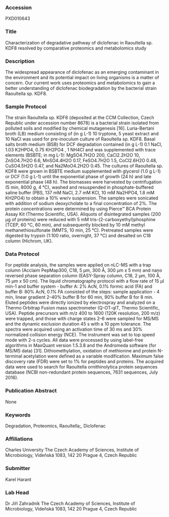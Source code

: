 ### Accession
PXD010643

### Title
Characterization of degradative pathway of diclofenac in Raoultella sp. KDF8 resolved by comparative proteomics and metabolomics study

### Description
The widespread appearance of diclofenac as an emerging contaminant in the environment and its potential impact on living organisms is a matter  of concern. Our current work uses proteomics and metabolomics to gain a better understanding of diclofenac biodegradation by the bacterial strain Raoultella sp. KDF8.

### Sample Protocol
The strain Raoultella sp. KDF8 (deposited at the CCM Collection, Czech Republic under accession number 8678) is a bacterial strain isolated from polluted soils and modified by chemical mutagenesis [16]. Luria-Bertani broth (LB) medium consisting of (in g L-1) 10 tryptone, 5 yeast extract and 10 NaCl was used for pre-inoculum culture of Raoultella sp. KDF8. Basal salts broth medium (BSB) for DCF degradation contained (in g L-1) 0.1 NaCl, 1.03 K2HPO4, 0.75 KH2PO4 , 1 NH4Cl and was supplemented with trace elements (BSBTE; in mg L-1): MgSO4.7H2O 200, CaCl2.2H2O 10, ZnSO4.7H2O 6.6, MnSO4.4H2O 0.17, FeSO4.7H2O 1.5, CoCl2.6H2O 0.48, CuSO4.5H2O 0.47, and Na2MoO4.2H2O 0.45.   The cultures of Raoultella sp. KDF8 were grown in BSBTE medium supplemented with glycerol (1.0 g L-1) or DCF (1.0 g L-1) until the exponential phase of growth (24 h) and late exponential phase (48 h). The biomasses were harvested by centrifugation (5 min, 8000 g, 4 °C), washed and resuspended in phosphate-buffered saline buffer (PBS, 137 mM NaCl, 2.7 mM KCl, 10 mM Na2HPO4, 1.8 mM KH2PO4) to obtain a 10% ww/v suspension. The samples were sonicated with addition of sodium deoxycholate to a final concentration of 2%. The protein concentrations were determined by using Pierce™ BCA Protein Assay Kit (Thermo Scientific, USA). Aliquots of disintegrated samples (200 μg of proteins) were reduced with 5 mM tris-(2-carboxyethyl)phosphine (TCEP, 60 °C, 60 min), and subsequently blocked by 10 mM methyl methanethiosulfonate (MMTS, 10 min, 25 °C). Pretreated samples were digested by trypsin (1:100 ratio, overnight, 37 °C) and desalted on C18 column (Hichrom, UK).

### Data Protocol
For peptide analysis, the samples were applied on nLC-MS with a trap column (Acclaim PepMap300, C18, 5 µm, 300 Å, 300 µm x 5 mm) and nano reversed phase separation column (EASY-Spray column, C18, 2 µm, 100 Å, 75 µm x 50 cm). The liquid chromatography protocol with a flow rate of 15 μl min-1 and buffer system - buffer A: 2% AcN, 0.1% formic acid (FA) and buffer B: 80% AcN, 0.1% FA consisted of the steps: sample application - 4 min, linear gradient 2–40% buffer B for 60 min, 90% buffer B for 8 min.   Eluted peptides were directly ionized by electrospray and analyzed on a Thermo Orbitrap Fusion mass spectrometer (Q-OT-qIT, Thermo Scientific, USA). Peptide precursors with m/z 400 to 1600 (120K resolution, 200 m/z) were trapped, and those with charge states 2–6 were sampled for MS/MS and the dynamic exclusion duration 45 s with a 10 ppm tolerance. The spectra were acquired using an activation time of 30 ms and 30% normalized collision energy (NCE). The instrument was set to top speed mode with 2-s cycles.  All data were processed by using label-free algorithms in MaxQuant version 1.5.3.8 and the Andromeda software (for MS/MS data) [31]. Dithiomethylation, oxidation of methionine and protein N-terminal acetylation were defined as a variable modification. Maximum false discovery rate (FDR) were set to 1% for peptides and proteins. The acquired data were used to search for Raoultella ornithinolytica protein sequences database (NCBI non-redundant protein sequences, 7631 sequences, July 2016).

### Publication Abstract
None

### Keywords
Degradation, Proteomics, Raoultella;, Diclofenac

### Affiliations
Charles University
The Czech Academy of Sciences, Institute of Microbiology, Vídeňská 1083, 142 20 Prague 4, Czech Republic

### Submitter
Karel Harant

### Lab Head
Dr Jiří Zahradník
The Czech Academy of Sciences, Institute of Microbiology, Vídeňská 1083, 142 20 Prague 4, Czech Republic


